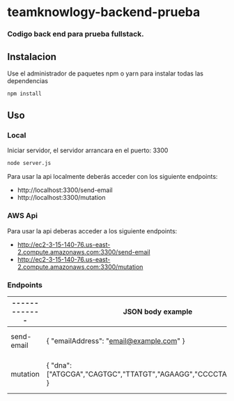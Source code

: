 # teamknowlogy-backend-prueba

### Codigo back end para prueba fullstack.

## Instalacion

Use el administrador de paquetes npm o yarn para instalar todas las dependencias

```bash
npm install
```

## Uso

### Local
Iniciar servidor, el servidor arrancara en el puerto:  3300

```bash
node server.js
```
Para usar la api localmente deberás acceder con los siguiente endpoints:

* http://localhost:3300/send-email
* http://localhost:3300/mutation

### AWS Api

Para usar la api deberas acceder a los siguiente endpoints:
* http://ec2-3-15-140-76.us-east-2.compute.amazonaws.com:3300/send-email
* http://ec2-3-15-140-76.us-east-2.compute.amazonaws.com:3300/mutation


### Endpoints

-------------  | JSON body example | Response | 
--- | ---  | --- |
send-email | { "emailAddress": "email@example.com" } | status: enviado / error |
mutation| { "dna": ["ATGCGA","CAGTGC","TTATGT","AGAAGG","CCCCTA","TCACTG"] } | status: mutacion / no mutacion |

